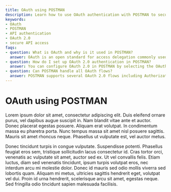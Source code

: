 ```yaml
---
title: OAuth using POSTMAN
description: Learn how to use OAuth authentication with POSTMAN to securely access APIs. This guide covers setting up OAuth flows within the POSTMAN tool.
keywords:
- OAuth
- POSTMAN
- API authentication
- OAuth 2.0
- secure API access
faqs:
- question: What is OAuth and why is it used in POSTMAN?
  answer: OAuth is an open standard for access delegation commonly used to grant websites or applications limited access to user information. In POSTMAN, it helps simulate authentication flows to test APIs securely.
- question: How do I set up OAuth 2.0 authentication in POSTMAN?
  answer: You can configure OAuth 2.0 in POSTMAN by selecting the OAuth 2.0 authorization type, then entering the required credentials like client ID, client secret, authorization URL, and token URL.
- question: Can POSTMAN handle all OAuth flows?
  answer: POSTMAN supports several OAuth 2.0 flows including Authorization Code, Implicit, Client Credentials, and Password Credentials, allowing you to test a variety of authentication scenarios.
---
```

# OAuth using POSTMAN

Lorem ipsum dolor sit amet, consectetur adipiscing elit. Duis eleifend ornare purus, vel dapibus augue suscipit in. Nam blandit vitae ante et auctor. Donec placerat egestas posuere. Aliquam erat volutpat. In condimentum massa eu pharetra porta. Nunc tempus massa sit amet nisl posuere sagittis. Mauris sit amet rhoncus neque. Phasellus ut vulputate est, vel auctor metus.

Donec tincidunt turpis in congue vulputate. Suspendisse potenti. Phasellus feugiat eros sem, tristique sollicitudin lacus consectetur id. Cras tortor orci, venenatis ac vulputate sit amet, auctor sed ex. Ut vel convallis felis. Etiam luctus, diam sed venenatis tincidunt, ipsum turpis volutpat eros, nec interdum arcu mi molestie dolor. Donec id mauris sed odio mollis viverra sed lobortis quam. Aliquam mi metus, ultricies sagittis hendrerit eget, volutpat vel dui. Proin id urna hendrerit, scelerisque arcu sit amet, egestas neque. Sed fringilla odio tincidunt sapien malesuada facilisis.
